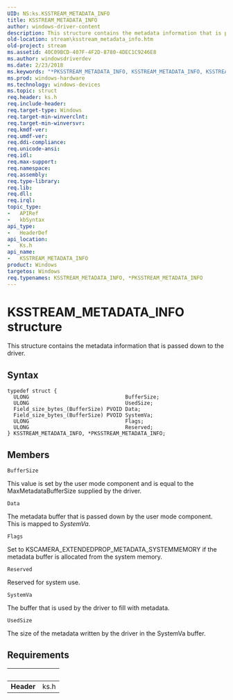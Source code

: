 ```yaml
---
UID: NS:ks.KSSTREAM_METADATA_INFO
title: KSSTREAM_METADATA_INFO
author: windows-driver-content
description: This structure contains the metadata information that is passed down to the driver.
old-location: stream\ksstream_metadata_info.htm
old-project: stream
ms.assetid: 40C09BCD-407F-4F2D-8780-4DEC1C9246E8
ms.author: windowsdriverdev
ms.date: 2/23/2018
ms.keywords: "*PKSSTREAM_METADATA_INFO, KSSTREAM_METADATA_INFO, KSSTREAM_METADATA_INFO structure [Streaming Media Devices], PKSSTREAM_METADATA_INFO, PKSSTREAM_METADATA_INFO structure pointer [Streaming Media Devices], ks/KSSTREAM_METADATA_INFO, ks/PKSSTREAM_METADATA_INFO, stream.ksstream_metadata_info"
ms.prod: windows-hardware
ms.technology: windows-devices
ms.topic: struct
req.header: ks.h
req.include-header: 
req.target-type: Windows
req.target-min-winverclnt: 
req.target-min-winversvr: 
req.kmdf-ver: 
req.umdf-ver: 
req.ddi-compliance: 
req.unicode-ansi: 
req.idl: 
req.max-support: 
req.namespace: 
req.assembly: 
req.type-library: 
req.lib: 
req.dll: 
req.irql: 
topic_type:
-	APIRef
-	kbSyntax
api_type:
-	HeaderDef
api_location:
-	Ks.h
api_name:
-	KSSTREAM_METADATA_INFO
product: Windows
targetos: Windows
req.typenames: KSSTREAM_METADATA_INFO, *PKSSTREAM_METADATA_INFO
---
```


# KSSTREAM_METADATA_INFO structure
This structure contains the metadata information that is passed down to the driver.

## Syntax
````
typedef struct {
  ULONG                               BufferSize;
  ULONG                               UsedSize;
  Field_size_bytes_(BufferSize) PVOID Data;
  Field_size_bytes_(BufferSize) PVOID SystemVa;
  ULONG                               Flags;
  ULONG                               Reserved;
} KSSTREAM_METADATA_INFO, *PKSSTREAM_METADATA_INFO;
````

## Members


`BufferSize`

This value is set by the user mode component and is equal to the MaxMetadataBufferSize supplied by the driver.

`Data`

The metadata buffer that is passed down by the user mode component. This is mapped to <i>SystemVa</i>.

`Flags`

Set to KSCAMERA_EXTENDEDPROP_METADATA_SYSTEMMEMORY if the metadata buffer is allocated from the system memory.

`Reserved`

Reserved for system use.

`SystemVa`

The buffer that is used by the driver to fill with metadata.

`UsedSize`

The size of the metadata written by the driver in the SystemVa buffer.


## Requirements
| &nbsp; | &nbsp; |
| ---- |:---- |
| **Header** | ks.h |